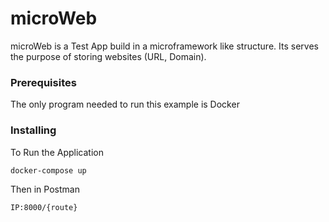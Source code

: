 # microWeb

microWeb is a Test App build in a microframework like structure. Its serves the purpose of storing websites (URL, Domain).

### Prerequisites

The only program needed to run this example is Docker

### Installing

To Run the Application

```
docker-compose up
```
Then in Postman

```
IP:8000/{route}
```

